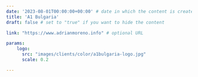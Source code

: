 ```yaml
---
date: '2023-08-01T00:00:00+00:00' # date in which the content is created - defaults to "today"
title: 'A1 Bulgaria'
draft: false # set to "true" if you want to hide the content 

link: "https://www.adrianmoreno.info" # optional URL

params:
    logo:
      src: "images/clients/color/a1bulgaria-logo.jpg"
      scale: 0.2

---
```

